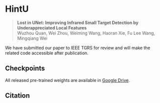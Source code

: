 # HintU

> **Lost in UNet: Improving Infrared Small Target Detection by Underappreciated Local Features**  
> Wuzhou Quan, Wei Zhou, Weiming Wang, Haoran Xie, Fu Lee Wang, Mingqiang Wei

We have submitted our paper to IEEE TGRS for review and will make the related code accessible after publication.

## Checkpoints

All released pre-trained weights are available in [Google Drive](https://drive.google.com/drive/folders/1KSclFKKv6Kx0eVOSzTeJusxA9GZfJLX3?usp=sharing).

## Citation

```

```
